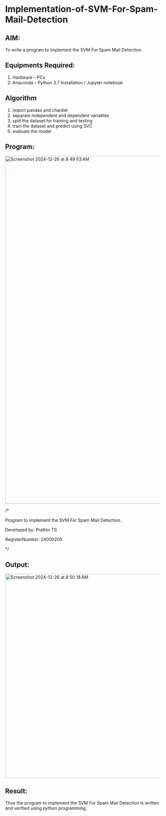 # Implementation-of-SVM-For-Spam-Mail-Detection

## AIM:
To write a program to implement the SVM For Spam Mail Detection.

## Equipments Required:
1. Hardware – PCs
2. Anaconda – Python 3.7 Installation / Jupyter notebook

## Algorithm
1. import pandas and chardet
2. separate independent and dependent variables
3. split the dataset for training and testing
4. train the dataset and predict using SVC
5. evaluate the model

## Program:
<img width="1123" alt="Screenshot 2024-12-26 at 8 49 53 AM" src="https://github.com/user-attachments/assets/dbac698f-0cee-4c4f-8b75-22096be0b7ac" />

/*

Program to implement the SVM For Spam Mail Detection..

Developed by: Prathin TS

RegisterNumber:  24000205

*/

## Output:
<img width="659" alt="Screenshot 2024-12-26 at 8 50 18 AM" src="https://github.com/user-attachments/assets/9ae611fe-b7d5-40d3-b141-458dffee4f76" />

## Result:
Thus the program to implement the SVM For Spam Mail Detection is written and verified using python programming.
